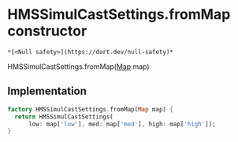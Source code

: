 


# HMSSimulCastSettings.fromMap constructor




    *[<Null safety>](https://dart.dev/null-safety)*



HMSSimulCastSettings.fromMap([Map](https://api.flutter.dev/flutter/dart-core/Map-class.html) map)





## Implementation

```dart
factory HMSSimulCastSettings.fromMap(Map map) {
  return HMSSimulCastSettings(
      low: map['low'], med: map['med'], high: map['high']);
}
```







